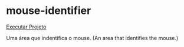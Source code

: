 # mouse-identifier

<a href="https://ricardocamarinha.github.io/SimpleProjects/mouse-identifier/index.html">Executar Projeto</a>


Uma área que indentifica o mouse. (An area that identifies the mouse.)
